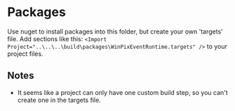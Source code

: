 # Packages

Use nuget to install packages into this folder, but create your own 'targets' file.
Add sections like this: `<Import Project="..\..\..\build\packages\WinPixEventRuntime.targets" />` to your project files.

## Notes

- It seems like a project can only have one custom build step, so you can't create one in the targets file.

